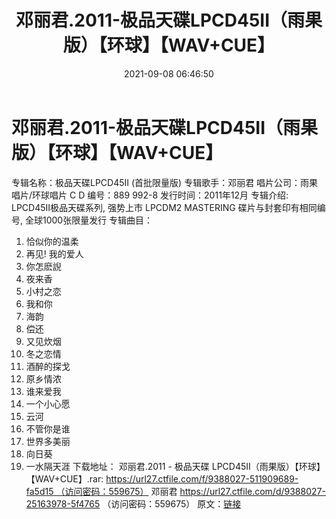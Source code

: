 ﻿---
title: 邓丽君.2011-极品天碟LPCD45II（雨果版）【环球】【WAV+CUE】
date: 2021-09-08 06:46:50
categories: WAV车载音乐、镜像
tags: 华语中文
---
# 邓丽君.2011-极品天碟LPCD45II（雨果版）【环球】【WAV+CUE】

专辑名称：极品天碟LPCD45II
(首批限量版)
专辑歌手：邓丽君
唱片公司：雨果唱片/环球唱片
C D 编号：889 992-8
发行时间：2011年12月
专辑介绍:
LPCD45II极品天碟系列,
强势上市
LPCDM2 MASTERING
碟片与封套印有相同编号,
全球1000张限量发行
专辑曲目：
01. 恰似你的温柔
02. 再见! 我的爱人
03. 你怎麽誽
04. 夜来香
05. 小村之恋
06. 我和你
07. 海韵
08. 偿还
09. 又见炊烟
10. 冬之恋情
11. 酒醉的探戈
12. 原乡情浓
13. 谁来爱我
14. 一个小心愿
15. 云河
16. 不管你是谁
17. 世界多美丽
18. 向日葵
19. 一水隔天涯
下载地址：
邓丽君.2011 - 极品天碟
LPCD45II（雨果版）【环球】【WAV+CUE】.rar: https://url27.ctfile.com/f/9388027-511909689-fa5d15 （访问密码：559675）
邓丽君
https://url27.ctfile.com/d/9388027-25163978-5f4765
（访问密码：559675）
原文：[链接](https://blog.sina.com.cn/s/blog_1647c7e7601030tsw.html)